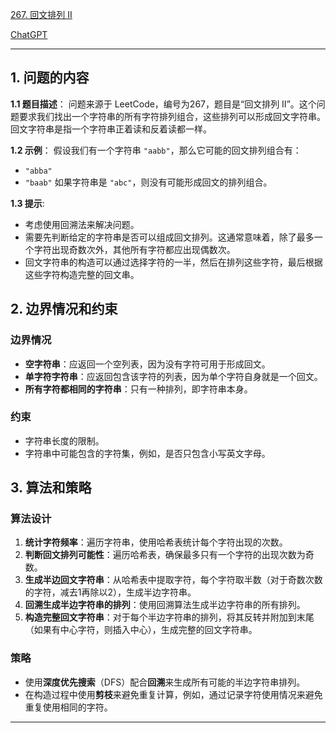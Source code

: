 [267. 回文排列 II](https://leetcode.cn/problems/palindrome-permutation-ii)

[ChatGPT](https://chat.openai.com/share/1ec5a573-3cbd-4b27-9e1a-247bef7270f3)

---

## 1. 问题的内容
**1.1 题目描述**：
问题来源于 LeetCode，编号为267，题目是“回文排列 II”。这个问题要求我们找出一个字符串的所有字符排列组合，这些排列可以形成回文字符串。回文字符串是指一个字符串正着读和反着读都一样。

**1.2 示例**：
假设我们有一个字符串 `"aabb"`，那么它可能的回文排列组合有：
- `"abba"`
- `"baab"`
如果字符串是 `"abc"`，则没有可能形成回文的排列组合。

**1.3 提示**:
- 考虑使用回溯法来解决问题。
- 需要先判断给定的字符串是否可以组成回文排列。这通常意味着，除了最多一个字符出现奇数次外，其他所有字符都应出现偶数次。
- 回文字符串的构造可以通过选择字符的一半，然后在排列这些字符，最后根据这些字符构造完整的回文串。

## 2. 边界情况和约束
### 边界情况
- **空字符串**：应返回一个空列表，因为没有字符可用于形成回文。
- **单字符字符串**：应返回包含该字符的列表，因为单个字符自身就是一个回文。
- **所有字符都相同的字符串**：只有一种排列，即字符串本身。

### 约束
- 字符串长度的限制。
- 字符串中可能包含的字符集，例如，是否只包含小写英文字母。


## 3. 算法和策略
### 算法设计
1. **统计字符频率**：遍历字符串，使用哈希表统计每个字符出现的次数。
2. **判断回文排列可能性**：遍历哈希表，确保最多只有一个字符的出现次数为奇数。
3. **生成半边回文字符串**：从哈希表中提取字符，每个字符取半数（对于奇数次数的字符，减去1再除以2），生成半边字符串。
4. **回溯生成半边字符串的排列**：使用回溯算法生成半边字符串的所有排列。
5. **构造完整回文字符串**：对于每个半边字符串的排列，将其反转并附加到末尾（如果有中心字符，则插入中心），生成完整的回文字符串。

### 策略
- 使用**深度优先搜索**（DFS）配合**回溯**来生成所有可能的半边字符串排列。
- 在构造过程中使用**剪枝**来避免重复计算，例如，通过记录字符使用情况来避免重复使用相同的字符。

---
